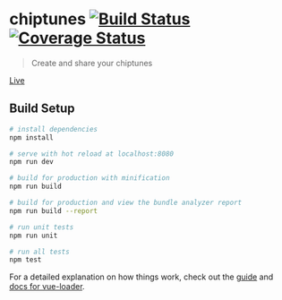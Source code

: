 # chiptunes [![Build Status](https://travis-ci.org/lex/chiptunes.svg?branch=master)](https://travis-ci.org/lex/chiptunes) [![Coverage Status](https://coveralls.io/repos/github/lex/chiptunes/badge.svg?branch=master)](https://coveralls.io/github/lex/chiptunes?branch=master)

> Create and share your chiptunes

[Live](https://lex.github.io/chiptunes/)

## Build Setup

```bash
# install dependencies
npm install

# serve with hot reload at localhost:8080
npm run dev

# build for production with minification
npm run build

# build for production and view the bundle analyzer report
npm run build --report

# run unit tests
npm run unit

# run all tests
npm test
```

For a detailed explanation on how things work, check out the [guide](http://vuejs-templates.github.io/webpack/) and [docs for vue-loader](http://vuejs.github.io/vue-loader).
